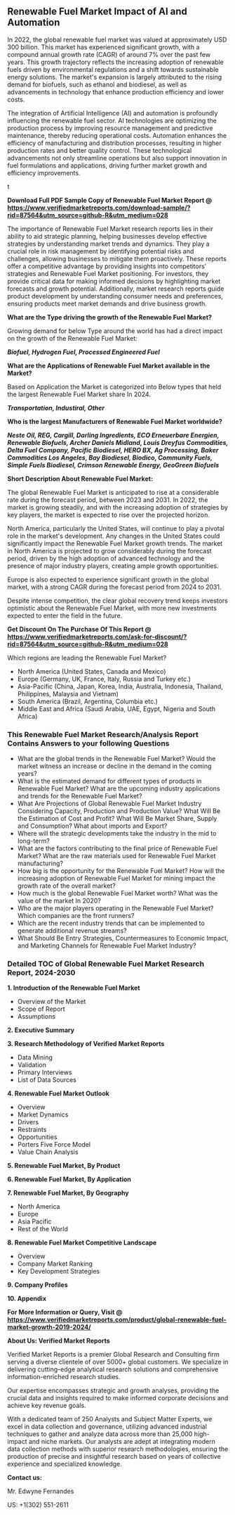 <h2>Renewable Fuel Market Impact of AI and Automation</h2><p>In 2022, the global renewable fuel market was valued at approximately USD 300 billion. This market has experienced significant growth, with a compound annual growth rate (CAGR) of around 7% over the past few years. This growth trajectory reflects the increasing adoption of renewable fuels driven by environmental regulations and a shift towards sustainable energy solutions. The market's expansion is largely attributed to the rising demand for biofuels, such as ethanol and biodiesel, as well as advancements in technology that enhance production efficiency and lower costs.</p><p>The integration of Artificial Intelligence (AI) and automation is profoundly influencing the renewable fuel sector. AI technologies are optimizing the production process by improving resource management and predictive maintenance, thereby reducing operational costs. Automation enhances the efficiency of manufacturing and distribution processes, resulting in higher production rates and better quality control. These technological advancements not only streamline operations but also support innovation in fuel formulations and applications, driving further market growth and efficiency improvements.</p>t</p><p id="" class=""><strong>Download Full PDF Sample Copy of Renewable Fuel Market Report @ <a href="https://www.verifiedmarketreports.com/download-sample/?rid=87564&utm_source=github-R&utm_medium=028" target="_blank">https://www.verifiedmarketreports.com/download-sample/?rid=87564&utm_source=github-R&utm_medium=028</a></strong></p><p>The importance of&nbsp;Renewable Fuel Market research reports lies in their ability to aid strategic planning, helping businesses develop effective strategies by understanding market trends and dynamics. They play a crucial role in risk management by identifying potential risks and challenges, allowing businesses to mitigate them proactively. These reports offer a competitive advantage by providing insights into competitors' strategies and Renewable Fuel Market positioning. For investors, they provide critical data for making informed decisions by highlighting market forecasts and growth potential. Additionally, market research reports guide product development by understanding consumer needs and preferences, ensuring products meet market demands and drive business growth.</p><p><strong>What are the&nbsp;Type driving the growth of the Renewable Fuel Market?</strong></p><p id="" class="">Growing demand for below Type around the world has had a direct impact on the growth of the Renewable Fuel Market:</p><em><strong>Biofuel, Hydrogen Fuel, Processed Engineered Fuel</strong></em></p><strong>What are the&nbsp;Applications&nbsp;of Renewable Fuel Market available in the Market?</strong></p><p id="" class="">Based on Application the Market is categorized into Below types that held the largest Renewable Fuel Market share In 2024.</p><em><strong>Transportation, Industiral, Other</strong></em></p><strong>Who is the largest Manufacturers of Renewable Fuel Market worldwide?</strong></p><p><em><strong>Neste Oil, REG, Cargill, Darling Ingredients, ECO Erneuerbare Energien, Renewable Biofuels, Archer Daniels Midland, Louis Dreyfus Commodities, Delta Fuel Company, Pacific Biodiesel, HERO BX, Ag Processing, Baker Commodities Los Angeles, Bay Biodiesel, Biodico, Community Fuels, Simple Fuels Biodiesel, Crimson Renewable Energy, GeoGreen Biofuels</strong></em></p><p id="" class=""><strong>Short Description About Renewable Fuel Market:</strong></p><p>The global Renewable Fuel Market is anticipated to rise at a considerable rate during the forecast period, between 2023 and 2031. In 2022, the market is growing steadily, and with the increasing adoption of strategies by key players, the market is expected to rise over the projected horizon.</p><p>North America, particularly the United States, will continue to play a pivotal role in the market's development. Any changes in the United States could significantly impact the Renewable Fuel Market growth trends. The market in North America is projected to grow considerably during the forecast period, driven by the high adoption of advanced technology and the presence of major industry players, creating ample growth opportunities.</p><p>Europe is also expected to experience significant growth in the global market, with a strong CAGR during the forecast period from 2024 to 2031.</p><p>Despite intense competition, the clear global recovery trend keeps investors optimistic about the Renewable Fuel Market, with more new investments expected to enter the field in the future.</p><p id="" class=""><strong>Get Discount On The Purchase Of This Report @ <a href="https://www.verifiedmarketreports.com/ask-for-discount/?rid=87564&utm_source=github-R&utm_medium=028" target="_blank">https://www.verifiedmarketreports.com/ask-for-discount/?rid=87564&utm_source=github-R&utm_medium=028</a></strong></p>Which regions are leading the Renewable Fuel Market?</p><ul><li>North America (United States, Canada and Mexico)</li><li>Europe (Germany, UK, France, Italy, Russia and Turkey etc.)</li><li>Asia-Pacific (China, Japan, Korea, India, Australia, Indonesia, Thailand, Philippines, Malaysia and Vietnam)</li><li>South America (Brazil, Argentina, Columbia etc.)</li><li>Middle East and Africa (Saudi Arabia, UAE, Egypt, Nigeria and South Africa)</li></ul><h3 id="" class="">This Renewable Fuel Market Research/Analysis Report Contains Answers to your following Questions</h3><ul><li>What are the global trends in the Renewable Fuel Market? Would the market witness an increase or decline in the demand in the coming years?</li><li>What is the estimated demand for different types of products in Renewable Fuel Market? What are the upcoming industry applications and trends for the Renewable Fuel Market?</li><li>What Are Projections of Global Renewable Fuel Market Industry Considering Capacity, Production and Production Value? What Will Be the Estimation of Cost and Profit? What Will Be Market Share, Supply and Consumption? What about imports and Export?</li><li>Where will the strategic developments take the industry in the mid to long-term?</li><li>What are the factors contributing to the final price of Renewable Fuel Market? What are the raw materials used for Renewable Fuel Market manufacturing?</li><li>How big is the opportunity for the Renewable Fuel Market? How will the increasing adoption of Renewable Fuel Market for mining impact the growth rate of the overall market?</li><li>How much is the global Renewable Fuel Market worth? What was the value of the market In 2020?</li><li>Who are the major players operating in the Renewable Fuel Market? Which companies are the front runners?</li><li>Which are the recent industry trends that can be implemented to generate additional revenue streams?</li><li>What Should Be Entry Strategies, Countermeasures to Economic Impact, and Marketing Channels for Renewable Fuel Market Industry?</li></ul><h3 id="" class="">Detailed TOC of Global Renewable Fuel Market Research Report, 2024-2030</h3><p id="" class=""><strong>1. Introduction of the Renewable Fuel Market</strong></p><ul><li>Overview of the Market</li><li>Scope of Report</li><li>Assumptions</li></ul><p id="" class=""><strong>2. Executive Summary</strong></p><p id="" class=""><strong>3. Research Methodology of Verified Market Reports</strong></p><ul><li>Data Mining</li><li>Validation</li><li>Primary Interviews</li><li>List of Data Sources</li></ul><p id="" class=""><strong>4. Renewable Fuel Market Outlook</strong></p><ul><li>Overview</li><li>Market Dynamics</li><li>Drivers</li><li>Restraints</li><li>Opportunities</li><li>Porters Five Force Model</li><li>Value Chain Analysis</li></ul><p id="" class=""><strong>5. Renewable Fuel Market, By Product</strong></p><p id="" class=""><strong>6. Renewable Fuel Market, By Application</strong></p><p id="" class=""><strong>7. Renewable Fuel Market, By Geography</strong></p><ul><li>North America</li><li>Europe</li><li>Asia Pacific</li><li>Rest of the World</li></ul><p id="" class=""><strong>8. Renewable Fuel Market Competitive Landscape</strong></p><ul><li>Overview</li><li>Company Market Ranking</li><li>Key Development Strategies</li></ul><p id="" class=""><strong>9. Company Profiles</strong></p><p id="" class=""><strong>10. Appendix</strong></p><p id="" class=""><strong>For More Information or Query, Visit @ <a href="https://www.verifiedmarketreports.com/product/global-renewable-fuel-market-growth-2019-2024/" target="_blank">https://www.verifiedmarketreports.com/product/global-renewable-fuel-market-growth-2019-2024/</a></strong></p><p id="" class=""><strong>About Us: Verified Market Reports</strong></p><p id="" class="">Verified Market Reports is a premier Global Research and Consulting firm serving a diverse clientele of over 5000+ global customers. We specialize in delivering cutting-edge analytical research solutions and comprehensive information-enriched research studies.</p><p id="" class="">Our expertise encompasses strategic and growth analyses, providing the crucial data and insights required to make informed corporate decisions and achieve key revenue goals.</p><p id="" class="">With a dedicated team of 250 Analysts and Subject Matter Experts, we excel in data collection and governance, utilizing advanced industrial techniques to gather and analyze data across more than 25,000 high-impact and niche markets. Our analysts are adept at integrating modern data collection methods with superior research methodologies, ensuring the production of precise and insightful research based on years of collective experience and specialized knowledge.</p><p id="" class=""><strong>Contact us:</strong></p><p id="" class="">Mr. Edwyne Fernandes</p><p id="" class="">US: +1(302) 551-2611</p>